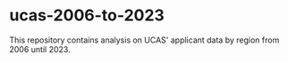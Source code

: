 # ucas-2006-to-2023
This repository contains analysis on UCAS' applicant data by region from 2006 until 2023.
